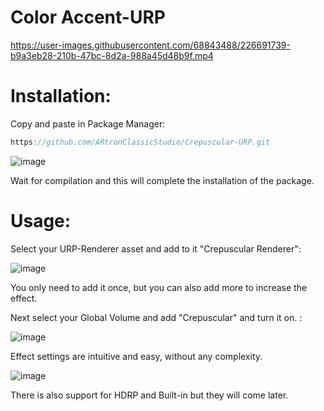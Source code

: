 # Color Accent-URP



https://user-images.githubusercontent.com/68843488/226691739-b9a3eb28-210b-47bc-8d2a-988a45d48b9f.mp4



# Installation:
Copy and paste in Package Manager:

```C#
https://github.com/ARtronClassicStudio/Crepuscular-URP.git
```
![image](https://user-images.githubusercontent.com/68843488/226684938-018e2bd4-7abd-478c-b29f-c84c7bae7bb2.png)

Wait for compilation and this will complete the installation of the package.

# Usage:

Select your URP-Renderer asset and add to it "Crepuscular Renderer":

![image](https://user-images.githubusercontent.com/68843488/226686154-600a909c-58f7-49a2-9fcf-ad45b46e6497.png)

You only need to add it once, but you can also add more to increase the effect.

Next select your Global Volume and add "Crepuscular" and turn it on. :

![image](https://user-images.githubusercontent.com/68843488/226687065-f7d59da2-f03c-4fe8-955a-45de9157260d.png)

Effect settings are intuitive and easy, without any complexity.

![image](https://user-images.githubusercontent.com/68843488/226687699-6d019bf0-22cd-4d09-8f59-39e867d7223f.png)

There is also support for HDRP and Built-in but they will come later.
